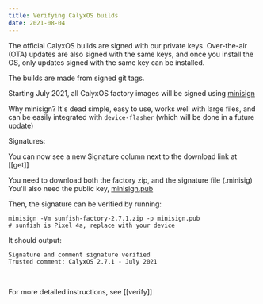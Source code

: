 ```yaml
---
title: Verifying CalyxOS builds
date: 2021-08-04
---
```


The official CalyxOS builds are signed with our private keys.
Over-the-air (OTA) updates are also signed with the same keys, and once you install the OS, only updates signed with the same key can be installed.

The builds are made from signed git tags.

Starting July 2021, all CalyxOS factory images will be signed using [minisign](https://jedisct1.github.io/minisign/)

Why minisign? It's dead simple, easy to use, works well with large files, and can be easily integrated with `device-flasher` (which will be done in a future update)

Signatures:

You can now see a new Signature column next to the download link at [[get]]

You need to download both the factory zip, and the signature file (.minisig)
You'll also need the public key, [minisign.pub](https://release.calyxinstitute.org/minisign.pub)

Then, the signature can be verified by running:
```shell
minisign -Vm sunfish-factory-2.7.1.zip -p minisign.pub
# sunfish is Pixel 4a, replace with your device
```

It should output:
```shell
Signature and comment signature verified
Trusted comment: CalyxOS 2.7.1 - July 2021
```

<br>

For more detailed instructions, see [[verify]]
